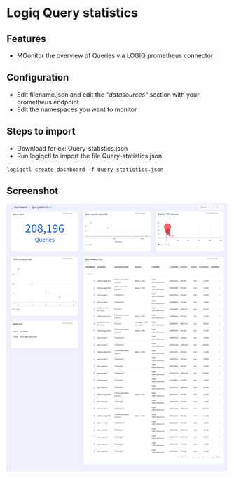 # Logiq Query statistics

## Features
* MOonitor the overview of Queries via LOGIQ prometheus connector

## Configuration

* Edit filename.json and edit the *"datasources"* section with your prometheus endpoint
* Edit the namespaces you want to monitor 


## Steps to import

* Download for ex: Query-statistics.json
* Run logiqctl to import the file Query-statistics.json

```
logiqctl create dashboard -f Query-statistics.json

```

## Screenshot

![image info](./Query-statistics.png)

